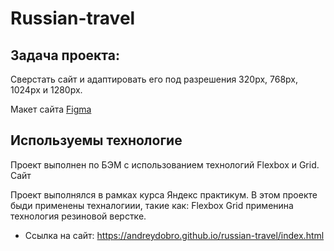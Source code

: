 # **Russian-travel**

## **Задача проекта:** 

Сверстать сайт и адаптировать его под разрешения 320px, 768px, 1024px и 1280px.

Макет сайта
<a href="https://www.figma.com/file/5S2WSbEFL6awjVWJ0NWL8Q/Sprint-3_-Russia-_-desktop-mobile?node-id=28503%3A0">Figma</a> 

## **Используемы технологие** 

Проект выполнен по БЭМ с использованием технологий Flexbox и Grid. Сайт 

Проект выполнялся в рамках курса Яндекс практикум. В этом проекте
быди применены техналогиии, такие как: Flexbox Grid применина технология резиновой верстке.
* Ссылка на сайт: https://andreydobro.github.io/russian-travel/index.html